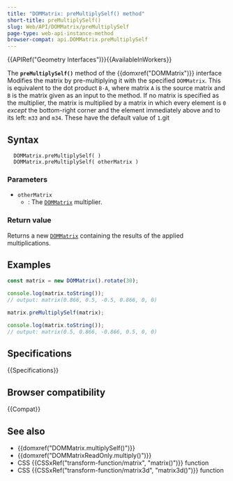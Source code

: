 ```yaml
---
title: "DOMMatrix: preMultiplySelf() method"
short-title: preMultiplySelf()
slug: Web/API/DOMMatrix/preMultiplySelf
page-type: web-api-instance-method
browser-compat: api.DOMMatrix.preMultiplySelf
---
```


{{APIRef("Geometry Interfaces")}}{{AvailableInWorkers}}

The **`preMultiplySelf()`** method of the {{domxref("DOMMatrix")}} interface Modifies the matrix by pre-multiplying it with the specified `DOMMatrix`. This is equivalent to the dot product `B⋅A`, where matrix `A` is the source matrix and `B` is the matrix given as an input to the method. If no matrix is specified as the multiplier, the matrix is multiplied by a matrix in which every element is `0` _except_ the bottom-right corner and the element immediately above and to its left: `m33` and `m34`. These have the default value of `1`.git

## Syntax

```js-nolint
  DOMMatrix.preMultiplySelf( )
  DOMMatrix.preMultiplySelf( otherMatrix )
```

### Parameters

- `otherMatrix`
  - : The [`DOMMatrix`](/en-US/docs/Web/API/DOMMatrix) multiplier.

### Return value

Returns a new [`DOMMatrix`](/en-US/docs/Web/API/DOMMatrix) containing the results of the applied multiplications.

## Examples

```js
const matrix = new DOMMatrix().rotate(30);

console.log(matrix.toString());
// output: matrix(0.866, 0.5, -0.5, 0.866, 0, 0)

matrix.preMultiplySelf(matrix);

console.log(matrix.toString());
// output: matrix(0.5, 0.866, -0.866, 0.5, 0, 0)
```

## Specifications

{{Specifications}}

## Browser compatibility

{{Compat}}

## See also

- {{domxref("DOMMatrix.multiplySelf()")}}
- {{domxref("DOMMatrixReadOnly.multiply()")}}
- CSS {{CSSxRef("transform-function/matrix", "matrix()")}} function
- CSS {{CSSxRef("transform-function/matrix3d", "matrix3d()")}} function
